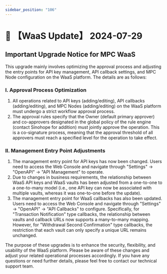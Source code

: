 ```yaml
---
sidebar_position: "106"
---
```

# 🔄 【WaaS Update】 2024-07-29

## Important Upgrade Notice for MPC WaaS

This upgrade mainly involves optimizing the approval process and adjusting the entry points for API key management, API callback settings, and MPC Node configuration on the WaaS platform. The details are as follows:

### I. Approval Process Optimization
1. All operations related to API keys (adding/editing), API callbacks (adding/editing), and MPC Nodes (adding/editing) on the WaaS platform must undergo a strict workflow approval process.
2. The approval rules specify that the Owner (default primary approver) and co-approvers designated in the global policy of the rule engine (contact Sinohope for addition) must jointly approve the operation. This is a co-signature process, meaning that the approval threshold of all approvers must reach a specified level for the operation to take effect.

### II. Management Entry Point Adjustments
1. The management entry point for API keys has now been changed. Users need to access the Web Console and navigate through "Settings" -> "OpenAPI" -> "API Management" to operate.
2. Due to changes in business requirements, the relationship between WaaS API keys and WaaS vaults has been adjusted from a one-to-one to a one-to-many model (i.e., one API key can now be associated with multiple vaults, whereas it was one-to-one before the update).
3. The management entry point for WaaS callbacks has also been updated. Users need to access the Web Console and navigate through "Settings" -> "OpenAPI" -> "API Callbacks" to configure. Specifically, for "Transaction Notification" type callbacks, the relationship between vaults and callback URLs now supports a many-to-many mapping. However, for "Withdrawal Second Confirmation" type callbacks, the restriction that each vault can only specify a unique URL remains unchanged.

The purpose of these upgrades is to enhance the security, flexibility, and usability of the WaaS platform. Please be aware of these changes and adjust your related operational processes accordingly. If you have any questions or need further details, please feel free to contact our technical support team.